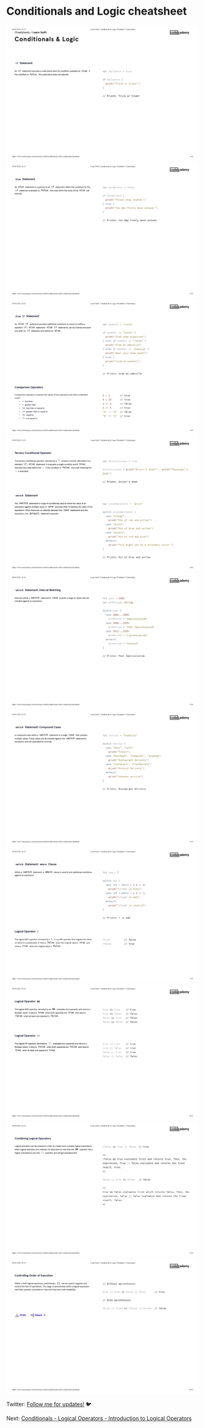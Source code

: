 # Conditionals and Logic cheatsheet

![Cheatsheet](/3/Conditionals_And_Logic/Cheatsheet/Conditionals_And_Logic1.jpg)
![Cheatsheet](/3/Conditionals_And_Logic/Cheatsheet/Conditionals_And_Logic2.jpg)
![Cheatsheet](/3/Conditionals_And_Logic/Cheatsheet/Conditionals_And_Logic3.jpg)
![Cheatsheet](/3/Conditionals_And_Logic/Cheatsheet/Conditionals_And_Logic4.jpg)
![Cheatsheet](/3/Conditionals_And_Logic/Cheatsheet/Conditionals_And_Logic5.jpg)
![Cheatsheet](/3/Conditionals_And_Logic/Cheatsheet/Conditionals_And_Logic6.jpg)
![Cheatsheet](/3/Conditionals_And_Logic/Cheatsheet/Conditionals_And_Logic7.jpg)
![Cheatsheet](/3/Conditionals_And_Logic/Cheatsheet/Conditionals_And_Logic8.jpg)
![Cheatsheet](/3/Conditionals_And_Logic/Cheatsheet/Conditionals_And_Logic9.jpg)
![Cheatsheet](/3/Conditionals_And_Logic/Cheatsheet/Conditionals_And_Logic10.jpg)

Twitter: [Follow me for updates!](https://twitter.com/bhushcodes) 🐦

Next: [Conditionals - Logical Operators - Introduction to Logical Operators](/3/Logical_Operators/Introduction_To_Logical_Operators/README.md)
